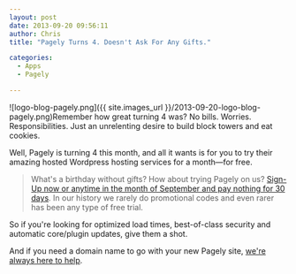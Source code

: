 ```yaml
---
layout: post
date: 2013-09-20 09:56:11
author: Chris
title: "Pagely Turns 4. Doesn't Ask For Any Gifts."

categories:
  - Apps
  - Pagely

---
```


<!-- excerpt -->

![logo-blog-pagely.png]({{ site.images_url }}/2013-09-20-logo-blog-pagely.png)Remember how great turning 4 was? No bills. Worries. Responsibilities. Just an unrelenting desire to build block towers and eat cookies. 

Well, Pagely is turning 4 this month, and all it wants is for you to try their amazing hosted Wordpress hosting services for a month—for free.

<!-- /excerpt -->

> What's a birthday without gifts?  How about trying Pagely on us? [Sign-Up now or anytime in the month of September and pay nothing for 30 days][1]. In our history we rarely do promotional codes and even rarer has been any type of free trial.

So if you're looking for optimized load times, best-of-class security and automatic core/plugin updates, give them a shot. 

And if you need a domain name to go with your new Pagely site, [we're always here to help][2]. 

[1]: http://blog.pagely.com/2013/09/pagely-turns-4-help-us-celebrate-30-day-try/
[2]: https://iwantmyname.com/services/blog-hosting/register-custom-domain-page.ly
